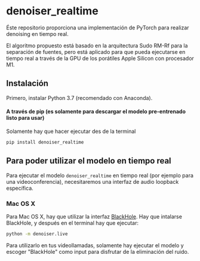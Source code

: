 # denoiser_realtime

Éste repositorio proporciona una implementación de PyTorch para realizar denoising en tiempo real. 

El algoritmo propuesto está basado en la arquitectura Sudo RM-Rf para la separación de fuentes, pero está aplicado para que pueda ejecutarse en tiempo real a través de la GPU de los porátiles Apple Silicon con procesador M1.

## Instalación
Primero, instalar Python 3.7 (recomendado con Anaconda).


#### A través de  pip (es solamente para descargar el modelo pre-entrenado listo para usar)
Solamente hay que hacer ejecutar des de la terminal
```bash
pip install denoiser_realtime
```

## Para poder utilizar el modelo en tiempo real

Para ejecutar el modelo `denoiser_realtime` en tiempo real (por ejemplo para una videoconferencia), necesitaremos una interfaz de audio loopback específica.

### Mac OS X

Para Mac OS X, hay que utilizar la interfaz [BlackHole](https://existential.audio/blackhole/).
Hay que intalarse BlackHole, y después en el terminal hay que ejecutar:

```bash
python -m denoiser.live
```

Para utilizarlo en tus videollamadas, solamente hay ejecutar el modelo y escoger "BlackHole" como input para disfrutar de la eliminación del ruido. 


